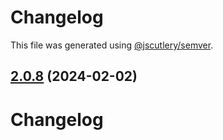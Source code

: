 # Changelog

This file was generated using [@jscutlery/semver](https://github.com/jscutlery/semver).

## [2.0.8](https://github.com/RedHatInsights/javascript-clients/compare/@redhat-cloud-services/integrations-client-2.0.7...@redhat-cloud-services/integrations-client-2.0.8) (2024-02-02)

# Changelog